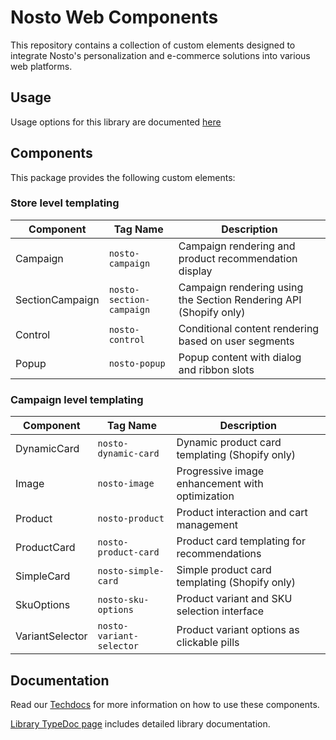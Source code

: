 # Nosto Web Components

This repository contains a collection of custom elements designed to integrate Nosto's personalization and e-commerce solutions into various web platforms.

## Usage

Usage options for this library are documented [here](https://docs.nosto.com/techdocs/apis/frontend/oss/web-components/loading-web-components)

## Components

This package provides the following custom elements:

### Store level templating

| Component       | Tag Name                 | Description                                                       |
| --------------- | ------------------------ | ----------------------------------------------------------------- |
| Campaign        | `nosto-campaign`         | Campaign rendering and product recommendation display             |
| SectionCampaign | `nosto-section-campaign` | Campaign rendering using the Section Rendering API (Shopify only) |
| Control         | `nosto-control`          | Conditional content rendering based on user segments              |
| Popup           | `nosto-popup`            | Popup content with dialog and ribbon slots                       |

### Campaign level templating

| Component       | Tag Name                 | Description                                     |
| --------------- | ------------------------ | ----------------------------------------------- |
| DynamicCard     | `nosto-dynamic-card`     | Dynamic product card templating (Shopify only)  |
| Image           | `nosto-image`            | Progressive image enhancement with optimization |
| Product         | `nosto-product`          | Product interaction and cart management         |
| ProductCard     | `nosto-product-card`     | Product card templating for recommendations     |
| SimpleCard      | `nosto-simple-card`      | Simple product card templating (Shopify only) |
| SkuOptions      | `nosto-sku-options`      | Product variant and SKU selection interface     |
| VariantSelector | `nosto-variant-selector` | Product variant options as clickable pills      |

## Documentation

Read our [Techdocs](https://docs.nosto.com/techdocs/apis/frontend/oss/web-components) for more information on how to use these components.

[Library TypeDoc page](https://nosto.github.io/web-components) includes detailed library documentation.
